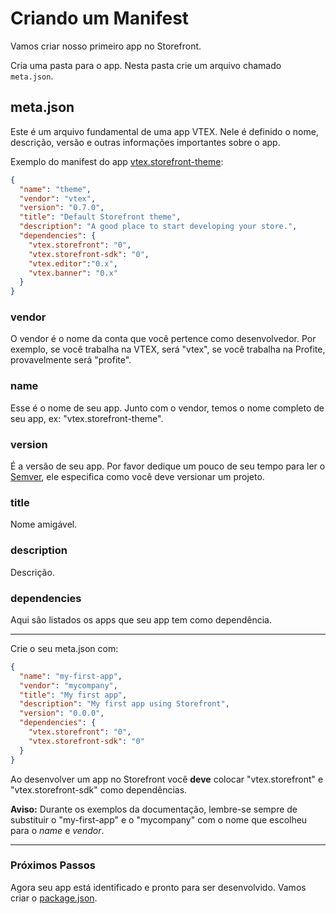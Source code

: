 # Criando um Manifest

Vamos criar nosso primeiro app no Storefront.

Cria uma pasta para o app. Nesta pasta crie um arquivo chamado `meta.json`.

## meta.json

Este é um arquivo fundamental de uma app VTEX. Nele é definido o nome, descrição, versão e outras informações importantes sobre o app.

Exemplo do manifest do app [vtex.storefront-theme](https://github.com/vtex-apps/theme):
```json
{
  "name": "theme",
  "vendor": "vtex",
  "version": "0.7.0",
  "title": "Default Storefront theme",
  "description": "A good place to start developing your store.",
  "dependencies": {
    "vtex.storefront": "0",
    "vtex.storefront-sdk": "0",
    "vtex.editor":"0.x",
    "vtex.banner": "0.x"
  }
}
```

### vendor

O vendor é o nome da conta que você pertence como desenvolvedor. Por exemplo, se você trabalha na VTEX, será "vtex", se você trabalha na Profite, provavelmente será "profite".

### name

Esse é o nome de seu app. Junto com o vendor, temos o nome completo de seu app, ex: "vtex.storefront-theme".

### version

É a versão de seu app. Por favor dedique um pouco de seu tempo para ler o [Semver](http://semver.org/), ele especifica como você deve versionar um projeto.

### title

Nome amigável.

### description

Descrição.

### dependencies

Aqui são listados os apps que seu app tem como dependência.

---

Crie o seu meta.json com:

```json
{
  "name": "my-first-app",
  "vendor": "mycompany",
  "title": "My first app",
  "description": "My first app using Storefront",
  "version": "0.0.0",
  "dependencies": {
    "vtex.storefront": "0",
    "vtex.storefront-sdk": "0"
  }
}
```

Ao desenvolver um app no Storefront você **deve** colocar "vtex.storefront" e "vtex.storefront-sdk" como dependências.

**Aviso:** Durante os exemplos da documentação, lembre-se sempre de substituir o "my-first-app" e o "mycompany" com o nome que escolheu para o _name_ e _vendor_.

---

### Próximos Passos

Agora seu app está identificado e pronto para ser desenvolvido. Vamos criar o [package.json](package.md).
